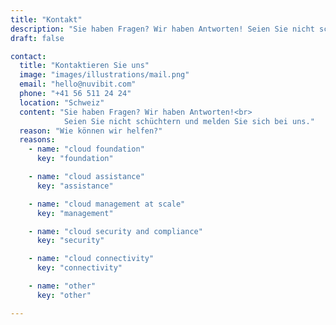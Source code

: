 ```yaml
---
title: "Kontakt"
description: "Sie haben Fragen? Wir haben Antworten! Seien Sie nicht schüchtern und melden Sie sich bei uns."
draft: false

contact:
  title: "Kontaktieren Sie uns"
  image: "images/illustrations/mail.png"
  email: "hello@nuvibit.com"
  phone: "+41 56 511 24 24"
  location: "Schweiz"
  content: "Sie haben Fragen? Wir haben Antworten!<br>
            Seien Sie nicht schüchtern und melden Sie sich bei uns."
  reason: "Wie können wir helfen?"
  reasons:
    - name: "cloud foundation"
      key: "foundation"

    - name: "cloud assistance"
      key: "assistance"

    - name: "cloud management at scale"
      key: "management"

    - name: "cloud security and compliance"
      key: "security"

    - name: "cloud connectivity"
      key: "connectivity"

    - name: "other"
      key: "other"

---
```

